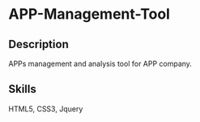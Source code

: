 # APP-Management-Tool
## Description
APPs management and analysis tool for APP company.
## Skills
HTML5, CSS3, Jquery
